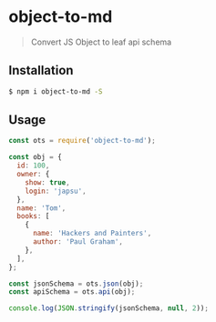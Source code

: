# object-to-md

> Convert JS Object to leaf api schema


## Installation

```bash
$ npm i object-to-md -S
```

## Usage


```js
const ots = require('object-to-md');

const obj = {
  id: 100,
  owner: {
    show: true,
    login: 'japsu',
  },
  name: 'Tom',
  books: [
    {
      name: 'Hackers and Painters',
      author: 'Paul Graham',
    },
  ],
};

const jsonSchema = ots.json(obj);
const apiSchema = ots.api(obj);

console.log(JSON.stringify(jsonSchema, null, 2));

```
